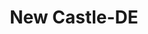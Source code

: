 ---
title: New Castle-DE
slug: new-castle-de
f_state:
- cms/state/delaware.md
f_locations:
- cms/payday-loan/argo-financial-services-inc-4797.md
- cms/payday-loan/cash-advance-6486.md
- cms/payday-loan/cash-advance-6487.md
- cms/payday-loan/cash-advance-6488.md
- cms/payday-loan/check-go-10038.md
- cms/payday-loan/easy-money-emg-16633.md
- cms/payday-loan/united-check-cashing-28161.md
- cms/payday-loan/united-check-cashing-28162.md
- cms/payday-loan/united-check-cashing-28163.md
updated-on: '2024-05-30T13:41:28.615Z'
created-on: '2024-05-30T13:41:28.615Z'
published-on: '2024-05-30T13:54:32.469Z'
f_city: New Castle
layout: '[city].html'
tags: city
---